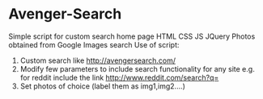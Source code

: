 # Avenger-Search
Simple script for custom search home page
HTML CSS JS JQuery
Photos obtained from Google Images search
Use of script:
1. Custom search like http://avengersearch.com/ 
2. Modify few parameters to include search functionality for any site e.g. for reddit include the link http://www.reddit.com/search?q=
3. Set photos of choice (label them as img1,img2....)

